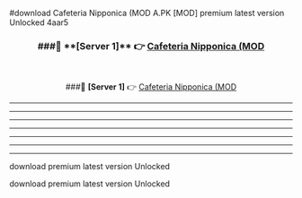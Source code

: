#download Cafeteria Nipponica (MOD A.PK [MOD] premium latest version Unlocked 4aar5 



<div align="center">
<h3>###🔹 **[Server 1]** 👉 <a href="https://download1apk.web.app/">Cafeteria Nipponica (MOD</a></h3><br>


###🔹 **[Server 1]** 👉 <a href="https://download1apk.web.app/">Cafeteria Nipponica (MOD</a></h3>
</div>



----------------------------------------------------------

----------------------------------------------------------

----------------------------------------------------------

----------------------------------------------------------

----------------------------------------------------------

----------------------------------------------------------

----------------------------------------------------------

download premium latest version Unlocked

download premium latest version Unlocked
